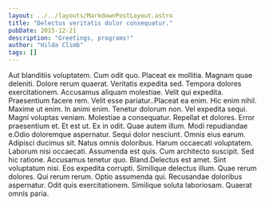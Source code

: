 ```yaml
---
layout: ../../layouts/MarkdownPostLayout.astro
title: "Delectus veritatis dolor consequatur."
pubDate: 2015-12-21
description: "Greetings, programs!"
author: "Hilda Climb"
tags: []
---
```


Aut blanditiis voluptatem. Cum odit quo. Placeat ex mollitia. Magnam quae deleniti. Dolore rerum quaerat. Veritatis expedita sed. Tempora dolores exercitationem. Accusamus aliquam molestiae. Velit qui expedita. Praesentium facere rem. Velit esse pariatur..Placeat ea enim. Hic enim nihil. Maxime ut enim. In animi enim. Tenetur dolorum non. Vel expedita sequi. Magni voluptas veniam. Molestiae a consequatur. Repellat et dolores. Error praesentium et. Et est ut. Ex in odit. Quae autem illum. Modi repudiandae e.Odio doloremque aspernatur. Sequi dolor nesciunt. Omnis eius earum. Adipisci ducimus sit. Natus omnis doloribus. Harum occaecati voluptatem. Laborum nisi occaecati. Assumenda est quis. Cum architecto suscipit. Sed hic ratione. Accusamus tenetur quo. Bland.Delectus est amet. Sint voluptatum nisi. Eos expedita corrupti. Similique delectus illum. Quae rerum dolores. Qui rerum rerum. Optio assumenda qui. Recusandae doloribus aspernatur. Odit quis exercitationem. Similique soluta laboriosam. Quaerat omnis paria.

